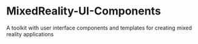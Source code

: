 # MixedReality-UI-Components
A toolkit with user interface components and templates for creating mixed reality applications
